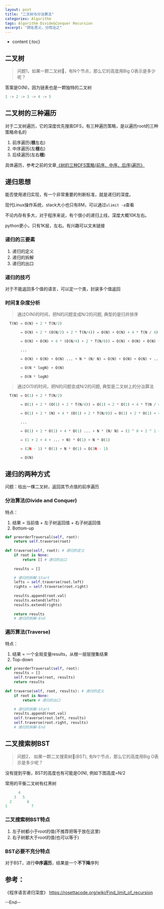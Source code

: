 ```yaml
---
layout: post
title: "二叉树与分治算法"
categories: Algorithm
tags: Algorithm Divide&Conquer Recursion
excerpt: "顾名思义，分而治之"
---
```


* content
{:toc}

## 二叉树

> 问题1，如果一颗二叉树🌲，有N个节点，那么它的高度用Big O表示是多少呢？

答案是O(N)，因为链表也是一颗独特的二叉树

```python
1 -> 2 -> 3 -> 4 -> 5
```

## 二叉树的三种遍历

对于二叉树遍历，它的深度优先搜索DFS，有三种遍历策略，是以遍历root的三种策略命名的

1. 前序遍历(**根**左右)
2. 中序遍历(左**根**右)
3. 后续遍历(左右**根**)

具体遍历，参考之前的文章[《树的三种DFS策略(前序、中序、后序)遍历》](http://geemaple.github.io/2018/09/09/树的三种DFS策略(前序-中序-后序)遍历/)

## 递归思想

能否使用递归实现，有一个非常重要的判断标准，就是递归的深度。

现代Linux操作系统，stack大小也只有8M，可以通过```ulimit -a```查看

不论内存有多大，对于程序来说，有个很小的递归上线，深度大概10K左右。

python更小，只有1K层，左右。有兴趣可以文末链接

### 递归的三要素

1. 递归的定义
2. 递归的拆解
3. 递归的出口

### 递归的技巧

对于不能返回多个值的语言，可以定一个类，封装多个值返回

### 时间复杂度分析

> 通过O(N)的时间，把N的问题变成N/2的问题, 典型的是归并排序


```python
  T(N) = O(N) + 2 * T(N/2)

       = O(N) + 2 * (O(N/2) + 2 * T(N/4)) = O(N) + O(N) + 4 * T(N / 4) 

       = O(N) + O(N) + 4 * (O(N/4) + 2 * T(N/8)) = O(N) + O(N) + O(N) + 8 * T(N/8)

       ...

       = O(N) + O(N) + O(N) ... + N * (N/ N) = O(N) + O(N) + O(N) + ... + N * O(1)

       = O(N * logN) + O(N)

       = O(N * logN)
```


> 通过O(1)的时间，把N的问题变成N/2的问题, 典型是二叉树上的分治算法


```python
  T(N) = O(1) + 2 * T(N/2)

       = O(1) + 2 * (O(1) + 2 * T(N/4)) = O(1) + 2 * O(1) + 4 * T(N / 4) 

       = O(1) + 2 * (N) + 4 * (O(1) + 2 * T(N/8)) = O(1) + 2 * O(1) + 4 * O(1) + 8 * T(N/8)

       ...

       = O(1) + 2 * O(1) + 4 * O(1) ... + N * (N/ N) = (2 ^ 0 + 2 ^ 1 + 2 ^ 2 + ... + 2 ^ (logN - 1)) * O(1) + N * O(1)

       = (1 + 2 + 4 + ... + N) * O(1) + N * O(1)

       = (2N - 1) * O(1) + N * O(1) = O(3N - 1)

       = O(N)
```

## 递归的两种方式

问题：给出一棵二叉树，返回其节点值的前序遍历

### 分治算法(Divide and Conquer)

特点：

1. 结果 = 当前值 + 左子树返回值 + 右子树返回值
2. Bottom-up

```python
def preorderTraversal(self, root):
    return self.traverse(root)
    
def traverse(self, root): # 递归的定义
    if root is None:
        return [] # 递归的出口
      
    results = [] 

    # 递归的拆解-Start
    lefts = self.traverse(root.left)
    rights = self.traverse(root.right)
    
    results.append(root.val)
    results.extend(lefts)
    results.extend(rights)
    
    return results
    # 递归的拆解-End
```

### 遍历算法(Traverse)

特点：

1. 结果 = 一个全局变量results，从根一层层搜集结果
2. Top-down

```python
def preorderTraversal(self, root):
    results = []
    self.traverse(root, results)
    return results
    
def traverse(self, root, results): # 递归的定义
    if root is None:
        return # 递归的出口

    # 递归的拆解-Start
    results.append(root.val)
    self.traverse(root.left, results)
    self.traverse(root.right, results)
    # 递归的拆解-End
```

## 二叉搜索树BST

> 问题2， 如果一颗二叉搜索树🌲(BST), 有N个节点，那么它的高度用Big O表示是多少呢？

没有提到平衡，BST的高度也有可能是O(N), 例如下图高度=N/2

常用的平衡二叉树有红黑树


```python
      4
    3   5
  2       6
1           7
```

### 二叉搜索树BST特点

1. 左子树都小于root的值(不推荐把等于放在这里)
2. 右子树都大于root的值(也可以等于)

### BST必要不充分特点

对于BST，进行**中序遍历**，结果是一个**不下降**序列 

## 参考：

《程序语言递归深度》 https://rosettacode.org/wiki/Find_limit_of_recursion

--End--